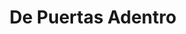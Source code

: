 ---
title: "De Puertas Adentro"
url: /ciudad-autonoma-de-buenos-aires/de-puertas-adentro/
shop: muebles
---